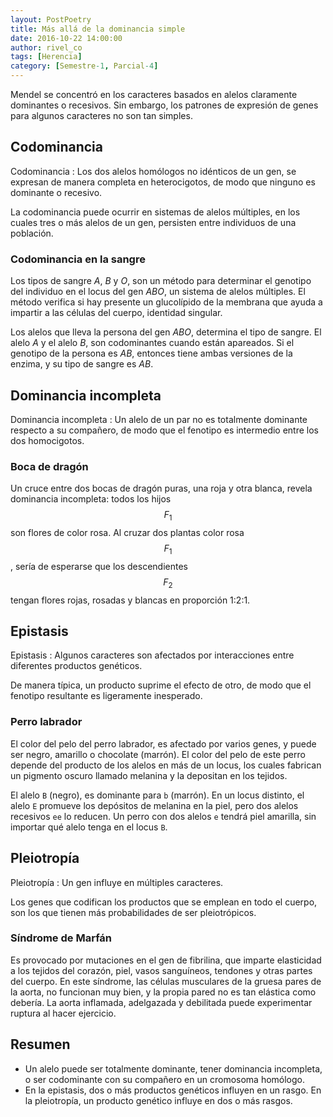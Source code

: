 ```yaml
---
layout: PostPoetry
title: Más allá de la dominancia simple
date: 2016-10-22 14:00:00
author: rivel_co
tags: [Herencia]
category: [Semestre-1, Parcial-4]
---
```


Mendel se concentró en los caracteres basados en alelos claramente dominantes o recesivos. Sin embargo, los patrones de expresión de genes para algunos caracteres no son tan simples.

## Codominancia

Codominancia
 : Los dos alelos homólogos no idénticos de un gen, se expresan de manera completa en heterocigotos, de modo que ninguno es dominante o recesivo.

La codominancia puede ocurrir en sistemas de alelos múltiples, en los cuales tres o más alelos de un gen, persisten entre individuos de una población.

### Codominancia en la sangre

Los tipos de sangre *A*, *B* y *O*, son un método para determinar el genotipo del individuo en el locus del gen *ABO*, un sistema de alelos múltiples. El método verifica si hay presente un glucolípido de la membrana que ayuda a impartir a las células del cuerpo, identidad singular.

Los alelos que lleva la persona del gen *ABO*, determina el tipo de sangre. El alelo *A* y el alelo *B*, son codominantes cuando están apareados. Si el genotipo de la persona es *AB*, entonces tiene ambas versiones de la enzima, y su tipo de sangre es *AB*.

## Dominancia incompleta

Dominancia incompleta
 : Un alelo de un par no es totalmente dominante respecto a su compañero, de modo que el fenotipo es intermedio entre los dos homocigotos.

### Boca de dragón

Un cruce entre dos bocas de dragón puras, una roja y otra blanca, revela dominancia incompleta: todos los hijos $$ F_1 $$ son flores de color rosa. Al cruzar dos plantas color rosa $$ F_1 $$, sería de esperarse que los descendientes $$ F_2 $$ tengan flores rojas, rosadas y blancas en proporción 1:2:1.

## Epistasis

Epistasis
 : Algunos caracteres son afectados por interacciones entre diferentes productos genéticos.

De manera típica, un producto suprime el efecto de otro, de modo que el fenotipo resultante es ligeramente inesperado.

### Perro labrador

El color del pelo del perro labrador, es afectado por varios genes, y puede ser negro, amarillo o chocolate (marrón). El color del pelo de este perro depende del producto de los alelos en más de un locus, los cuales fabrican un pigmento oscuro llamado melanina y la depositan en los tejidos.

El alelo `B` (negro), es dominante para `b` (marrón). En un locus distinto, el alelo `E` promueve los depósitos de melanina en la piel, pero dos alelos recesivos `ee` lo reducen. Un perro con dos alelos `e` tendrá piel amarilla, sin importar qué alelo tenga en el locus `B`.

## Pleiotropía

Pleiotropía
 : Un gen influye en múltiples caracteres.

Los genes que codifican los productos que se emplean en todo el cuerpo, son los que tienen más probabilidades de ser pleiotrópicos. 

### Síndrome de Marfán

Es provocado por mutaciones en el gen de fibrilina, que imparte elasticidad a los tejidos del corazón, piel, vasos sanguíneos, tendones y otras partes del cuerpo. En este síndrome, las células musculares de la gruesa pares de la aorta, no funcionan muy bien, y la propia pared no es tan elástica como debería. La aorta inflamada, adelgazada y debilitada puede experimentar ruptura al hacer ejercicio.

## Resumen

- Un alelo puede ser totalmente dominante, tener dominancia incompleta, o ser codominante con su compañero en un cromosoma homólogo.
- En la epistasis, dos o más productos genéticos influyen en un rasgo. En la pleiotropía, un producto genético influye en dos o más rasgos.